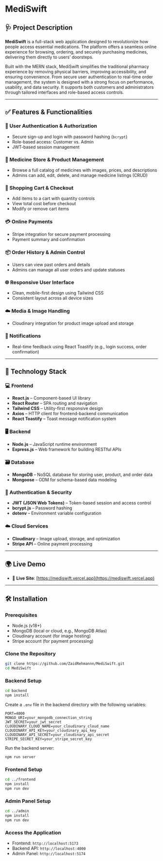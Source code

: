 # MediSwift

## 🩺 Project Description

**MediSwift** is a full-stack web application designed to revolutionize how people access essential medications. The platform offers a seamless online experience for browsing, ordering, and securely purchasing medicines, delivering them directly to users’ doorsteps. 

Built with the MERN stack, MediSwift simplifies the traditional pharmacy experience by removing physical barriers, improving accessibility, and ensuring convenience. From secure user authentication to real-time order management, the system is designed with a strong focus on performance, usability, and data security. It supports both customers and administrators through tailored interfaces and role-based access controls.

---

## ✅ Features & Functionalities

### 🔐 User Authentication & Authorization
- Secure sign-up and login with password hashing (`bcrypt`)
- Role-based access: Customer vs. Admin
- JWT-based session management

### 🛒 Medicine Store & Product Management
- Browse a full catalog of medicines with images, prices, and descriptions
- Admins can add, edit, delete, and manage medicine listings (CRUD)

### 🧺 Shopping Cart & Checkout
- Add items to a cart with quantity controls
- View total cost before checkout
- Modify or remove cart items

### 💳 Online Payments
- Stripe integration for secure payment processing
- Payment summary and confirmation

### 📦 Order History & Admin Control
- Users can view past orders and details
- Admins can manage all user orders and update statuses

### 🌐 Responsive User Interface
- Clean, mobile-first design using Tailwind CSS
- Consistent layout across all device sizes

### ☁️ Media & Image Handling
- Cloudinary integration for product image upload and storage

### 🔔 Notifications
- Real-time feedback using React Toastify (e.g., login success, order confirmation)

---

## 🧰 Technology Stack

### 💻 Frontend
- **React.js** – Component-based UI library
- **React Router** – SPA routing and navigation
- **Tailwind CSS** – Utility-first responsive design
- **Axios** – HTTP client for frontend-backend communication
- **React Toastify** – Toast message notification system

### 🖥️ Backend
- **Node.js** – JavaScript runtime environment
- **Express.js** – Web framework for building RESTful APIs

### 🗃️ Database
- **MongoDB** – NoSQL database for storing user, product, and order data
- **Mongoose** – ODM for schema-based data modeling

### 🔐 Authentication & Security
- **JWT (JSON Web Tokens)** – Token-based session and access control
- **bcrypt.js** – Password hashing
- **dotenv** – Environment variable configuration

### ☁️ Cloud Services
- **Cloudinary** – Image upload, storage, and optimization
- **Stripe API** – Online payment processing

---

## 🌍 Live Demo

- 🚀 **Live Site**: [https://mediswift.vercel.app](https://mediswift.vercel.app)

---

## 🛠️ Installation

### Prerequisites
- Node.js (v18+)
- MongoDB (local or cloud, e.g., MongoDB Atlas)
- Cloudinary account (for image hosting)
- Stripe account (for payment processing)

### Clone the Repository
```bash
git clone https://github.com/ZaidRehmannn/MediSwift.git
cd MediSwift
```

### Backend Setup
```bash
cd backend
npm install
```
Create a `.env` file in the backend directory with the following variables:
```
PORT=4000
MONGO_URI=your_mongodb_connection_string
JWT_SECRET=your_jwt_secret
CLOUDINARY_CLOUD_NAME=your_cloudinary_cloud_name
CLOUDINARY_API_KEY=your_cloudinary_api_key
CLOUDINARY_API_SECRET=your_cloudinary_api_secret
STRIPE_SECRET_KEY=your_stripe_secret_key
```
Run the backend server:
```bash
npm run server
```

### Frontend Setup
```bash
cd ../frontend
npm install
npm run dev
```

### Admin Panel Setup
```bash
cd ../admin
npm install
npm run dev
```

### Access the Application
- Frontend: `http://localhost:5173`
- Backend API: `http://localhost:4000`
- Admin Panel: `http://localhost:5174`
